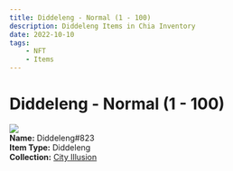```yaml
---
title: Diddeleng - Normal (1 - 100)
description: Diddeleng Items in Chia Inventory
date: 2022-10-10
tags:
    - NFT
    - Items
---
```


# Diddeleng - Normal (1 - 100)
<div class="item_thumbnail">
<img loading="lazy" src="https://b32xb4llklobglde6okkc4xhgrtrpuna2qkn6aqz6f5o3mq2rioq.arweave.net/DvVw8WtS3BMsZPOUoXLnNGcX0aDUFN8CGfF67bIaih0"><br/>
<div><strong>Name:</strong> Diddeleng#823</div>
<div><strong>Item Type:</strong> Diddeleng</div>
<div><strong>Collection:</strong> <a href="https://www.spacescan.io/xch/nft/collection/col1lend2dcn558km4wcwta4xnkfv3xpcmlp9kyt0m909emvfxechlyqdl5ndg">City Illusion</a></div>
</div>

